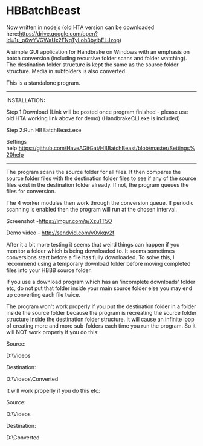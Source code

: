 # HBBatchBeast

Now written in nodejs (old HTA version can be downloaded here:https://drive.google.com/open?id=1u_o6wYVGWaUx2FNqTyLob3bylbELJzop)

A simple GUI application for Handbrake on Windows with an emphasis on batch conversion (including recursive folder scans and folder watching). The destination folder structure is kept the same as the source folder structure. Media in subfolders is also converted.

This is a standalone program. 

-------------------------------------------------------------
INSTALLATION:

Step 1:Download (Link will be posted once program finished - please use old HTA working link above for demo) (HandbrakeCLI.exe is included)

Step 2:Run HBBatchBeast.exe

Settings help:https://github.com/HaveAGitGat/HBBatchBeast/blob/master/Settings%20help

-------------------------------------------------------------


The program scans the source folder for all files. It then compares the source folder files with the destination folder files to see if any of the source files exist in the destination folder already. If not, the program queues the files for conversion.
 
The 4 worker modules then work through the conversion queue. If periodic scanning is enabled then the program will run at the chosen interval.

Screenshot -https://imgur.com/a/Xzu1T5O

Demo video - http://sendvid.com/v0vkqv2f


After it a bit more testing it seems that weird things can happen if you monitor a folder which is being downloaded to. It seems sometimes conversions start before a file has fully downloaded. To solve this, I recommend using a temporary download folder before moving completed files into your HBBB source folder.

If you use a download program which has an 'incomplete downloads' folder etc, do not put that folder inside your main source folder else you may end up converting each file twice.

The program won't work properly if you put the destination folder in a folder inside the source folder because the program is recreating the source folder structure inside the destination folder structure. It will cause an infinite loop of creating more and more sub-folders each time you run the program. So it will NOT work properly if you do this:

Source:

D:\Videos

Destination:

D:\Videos\Converted

It will work properly if you do this etc:

Source:

D:\Videos

Destination:

D:\Converted
